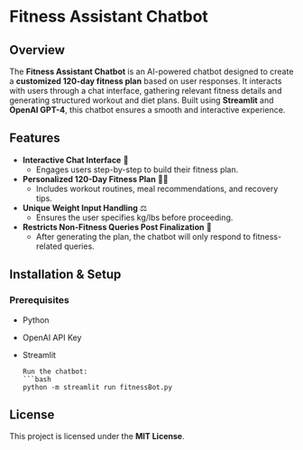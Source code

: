 # Fitness Assistant Chatbot

## Overview
The **Fitness Assistant Chatbot** is an AI-powered chatbot designed to create a **customized 120-day fitness plan** based on user responses. It interacts with users through a chat interface, gathering relevant fitness details and generating structured workout and diet plans. Built using **Streamlit** and **OpenAI GPT-4**, this chatbot ensures a smooth and interactive experience.

## Features
- **Interactive Chat Interface** 💬
  - Engages users step-by-step to build their fitness plan.
- **Personalized 120-Day Fitness Plan** 🏋️‍♂️
  - Includes workout routines, meal recommendations, and recovery tips.
- **Unique Weight Input Handling** ⚖️
  - Ensures the user specifies kg/lbs before proceeding.
- **Restricts Non-Fitness Queries Post Finalization** 🚫
  - After generating the plan, the chatbot will only respond to fitness-related queries.

## Installation & Setup
### Prerequisites
- Python
- OpenAI API Key
- Streamlit

    ```
   Run the chatbot:
   ```bash
   python -m streamlit run fitnessBot.py
   ```


## License
This project is licensed under the **MIT License**.

